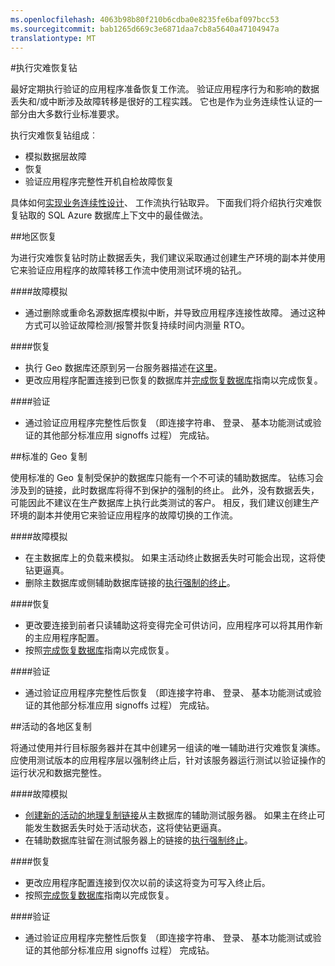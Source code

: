 ```yaml
---
ms.openlocfilehash: 4063b98b80f210b6cdba0e8235fe6baf097bcc53
ms.sourcegitcommit: bab1265d669c3e6871daa7cb8a5640a47104947a
translationtype: MT
---
```

<properties 
   pageTitle="SQL 数据库灾难恢复训练" 
   description="学习指导和最佳使用 SQL Azure 数据库执行灾难恢复训练，以帮助将保存您的任务关键业务应用程序可恢复到故障和停机。" 
   services="sql-database" 
   documentationCenter="" 
   authors="mihaelablendea" 
   manager="jeffreyg" 
   editor="monicar"/>

<tags
   ms.service="sql-database"
   ms.devlang="NA"
   ms.topic="article"
   ms.tgt_pltfrm="NA"
   ms.workload="data-management" 
   ms.date="07/15/2015"
   ms.author="mihaelab"/>

#执行灾难恢复钻

最好定期执行验证的应用程序准备恢复工作流。 验证应用程序行为和影响的数据丢失和/或中断涉及故障转移是很好的工程实践。 它也是作为业务连续性认证的一部分由大多数行业标准要求。

执行灾难恢复钻组成︰

- 模拟数据层故障
- 恢复 
- 验证应用程序完整性开机自检故障恢复

具体如何[实现业务连续性设计](sql-database-business-continuity.md)、 工作流执行钻取异。 下面我们将介绍执行灾难恢复钻取的 SQL Azure 数据库上下文中的最佳做法。 

##地区恢复

为进行灾难恢复钻时防止数据丢失，我们建议采取通过创建生产环境的副本并使用它来验证应用程序的故障转移工作流中使用测试环境的钻孔。
 
####故障模拟

- 通过删除或重命名源数据库模拟中断，并导致应用程序连接性故障。 通过这种方式可以验证故障检测/报警并恢复持续时间内测量 RTO。

####恢复

- 执行 Geo 数据库还原到另一台服务器描述在[这里](sql-database-disaster-recovery.md)。 
- 更改应用程序配置连接到已恢复的数据库并[完成恢复数据库](sql-database-recovered-finalize.md)指南以完成恢复。

####验证

- 通过验证应用程序完整性后恢复 （即连接字符串、 登录、 基本功能测试或验证的其他部分标准应用 signoffs 过程） 完成钻。

##标准的 Geo 复制

使用标准的 Geo 复制受保护的数据库只能有一个不可读的辅助数据库。 钻练习会涉及到的链接，此时数据库将得不到保护的强制的终止。 此外，没有数据丢失，可能因此不建议在生产数据库上执行此类测试的客户。 相反，我们建议创建生产环境的副本并使用它来验证应用程序的故障切换的工作流。

####故障模拟

- 在主数据库上的负载来模拟。 如果主活动终止数据丢失时可能会出现，这将使钻更逼真。
- 删除主数据库或侧辅助数据库链接的[执行强制的终止](sql-database-disaster-recovery.md)。

####恢复

- 更改要连接到前者只读辅助这将变得完全可供访问，应用程序可以将其用作新的主应用程序配置。 
- 按照[完成恢复数据库](sql-database-recovered-finalize.md)指南以完成恢复。

####验证

- 通过验证应用程序完整性后恢复 （即连接字符串、 登录、 基本功能测试或验证的其他部分标准应用 signoffs 过程） 完成钻。

##活动的各地区复制

将通过使用并行目标服务器并在其中创建另一组读的唯一辅助进行灾难恢复演练。 应使用测试版本的应用程序层以强制终止后，针对该服务器运行测试以验证操作的运行状况和数据完整性。 

####故障模拟

- [创建新的活动的地理复制链接](sql-database-business-continuity-design.md)从主数据库的辅助测试服务器。 如果主在终止可能发生数据丢失时处于活动状态，这将使钻更逼真。
- 在辅助数据库驻留在测试服务器上的链接的[执行强制终止](sql-database-disaster-recovery.md)。

####恢复

- 更改应用程序配置连接到仅次以前的读这将变为可写入终止后。
- 按照[完成恢复数据库](sql-database-recovered-finalize.md)指南以完成恢复。

####验证

- 通过验证应用程序完整性后恢复 （即连接字符串、 登录、 基本功能测试或验证的其他部分标准应用 signoffs 过程） 完成钻。
